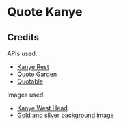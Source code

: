 # Quote Kanye

## Credits
APIs used:
- [Kanye Rest](https://github.com/ajzbc/kanye.rest/tree/master)
- [Quote Garden](https://pprathameshmore.github.io/QuoteGarden/)
- [Quotable](https://github.com/lukePeavey/quotable)

Images used:
- [Kanye West Head](https://www.nicepng.com/maxp/u2e6r5q8r5q8e6i1/)
- [Gold and silver background image](https://www.freepik.com/free-vector/white-gold-geometric-pattern-background-vector_18717112.htm#query=light%20background&position=9&from_view=keyword&track=ais)
